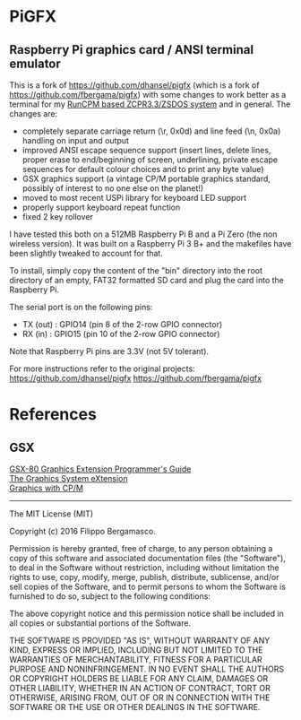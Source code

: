 # PiGFX 
## Raspberry Pi graphics card / ANSI terminal emulator

This is a fork of https://github.com/dhansel/pigfx (which is a fork of 
https://github.com/fbergama/pigfx) with some changes to work better as a
terminal for my [RunCPM based ZCPR3.3/ZSDOS system](https://github.com/mecparts/RunCPM/tree/zcpr33)
and in general. The changes are:
- completely separate carriage return (\r, 0x0d) and line feed (\n,
0x0a) handling on input and output
- improved ANSI escape sequence support (insert lines, delete lines,
  proper erase to end/beginning of screen, underlining, private escape
  sequences for default colour choices and to print any byte value)
- GSX graphics support (a vintage CP/M portable graphics standard,
  possibly of interest to no one else on the planet!)
- moved to most recent USPi library for keyboard LED support
- properly support keyboard repeat function
- fixed 2 key rollover

I have tested this both on a 512MB Raspberry Pi B and a Pi Zero (the non
wireless version). It was built on a Raspberry Pi 3 B+ and the makefiles
have been slightly tweaked to account for that.

To install, simply copy the content of the "bin" directory into the
root directory of an empty, FAT32 formatted SD card and plug the card
into the Raspberry Pi.

The serial port is on the following pins:
- TX (out) : GPIO14 (pin 8 of the 2-row GPIO connector)
- RX (in)  : GPIO15 (pin 10 of the 2-row GPIO connector)

Note that Raspberry Pi pins are 3.3V (not 5V tolerant).

For more instructions refer to the original projects: 
https://github.com/dhansel/pigfx
https://github.com/fbergama/pigfx


# References

## GSX

[GSX-80 Graphics Extension Programmer's Guide](http://bitsavers.trailing-edge.com/pdf/digitalResearch/gsx/GSX-80_Graphics_Extension_Programmers_Guide_Nov82.pdf)<br>
[The Graphics System eXtension](http://seasip.info/Cpm/gsx.html)<br>
[Graphics with CP/M](http://www.z80.eu/gsx.html)


-----


The MIT License (MIT)

Copyright (c) 2016 Filippo Bergamasco.

Permission is hereby granted, free of charge, to any person obtaining a copy
of this software and associated documentation files (the "Software"), to deal
in the Software without restriction, including without limitation the rights
to use, copy, modify, merge, publish, distribute, sublicense, and/or sell
copies of the Software, and to permit persons to whom the Software is
furnished to do so, subject to the following conditions:

The above copyright notice and this permission notice shall be included in
all copies or substantial portions of the Software.

THE SOFTWARE IS PROVIDED "AS IS", WITHOUT WARRANTY OF ANY KIND, EXPRESS OR
IMPLIED, INCLUDING BUT NOT LIMITED TO THE WARRANTIES OF MERCHANTABILITY,
FITNESS FOR A PARTICULAR PURPOSE AND NONINFRINGEMENT. IN NO EVENT SHALL THE
AUTHORS OR COPYRIGHT HOLDERS BE LIABLE FOR ANY CLAIM, DAMAGES OR OTHER
LIABILITY, WHETHER IN AN ACTION OF CONTRACT, TORT OR OTHERWISE, ARISING FROM,
OUT OF OR IN CONNECTION WITH THE SOFTWARE OR THE USE OR OTHER DEALINGS IN
THE SOFTWARE.
